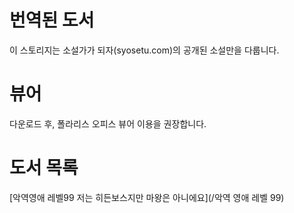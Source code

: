 # 번역된 도서
이 스토리지는 소설가가 되자(syosetu.com)의 공개된 소설만을 다룹니다.

# 뷰어
다운로드 후, 폴라리스 오피스 뷰어 이용을 권장합니다.

# 도서 목록
[악역영애 레벨99 저는 히든보스지만 마왕은 아니에요](/악역 영애 레벨 99)
